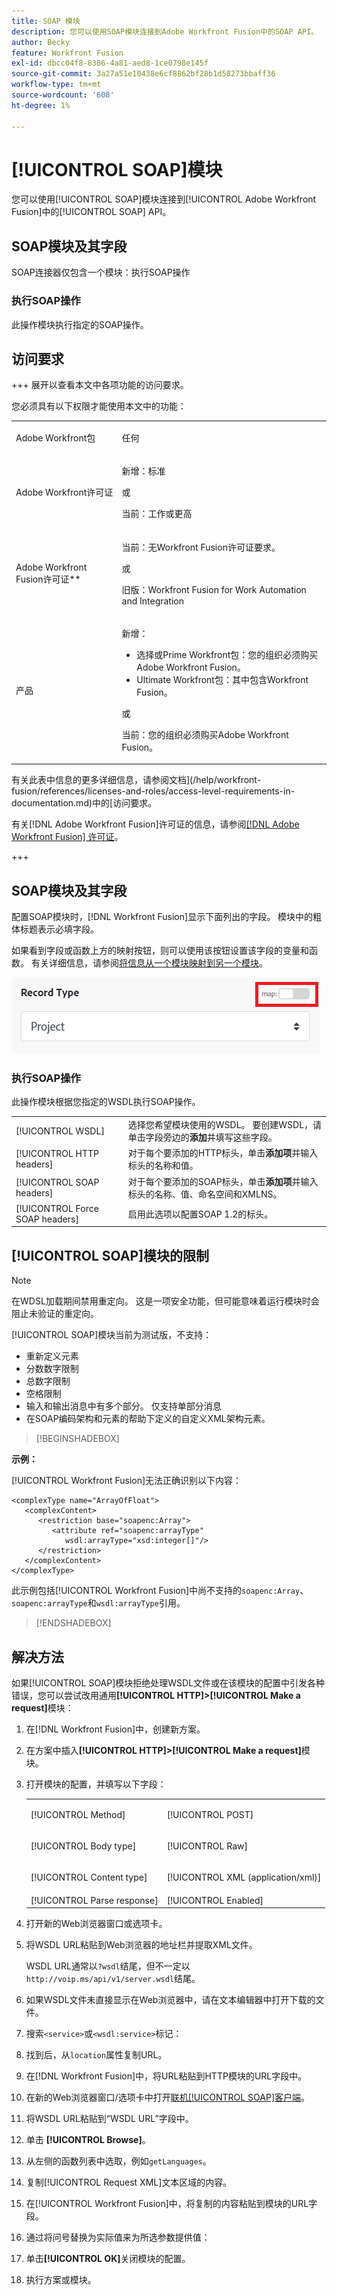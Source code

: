 ```yaml
---
title: SOAP 模块
description: 您可以使用SOAP模块连接到Adobe Workfront Fusion中的SOAP API。
author: Becky
feature: Workfront Fusion
exl-id: dbcc04f8-8306-4a81-aed8-1ce0798e145f
source-git-commit: 3a27a51e10438e6cf8862bf28b1d58273bbaff36
workflow-type: tm+mt
source-wordcount: '608'
ht-degree: 1%

---
```


# [!UICONTROL SOAP]模块

您可以使用[!UICONTROL SOAP]模块连接到[!UICONTROL Adobe Workfront Fusion]中的[!UICONTROL SOAP] API。

## SOAP模块及其字段

SOAP连接器仅包含一个模块：执行SOAP操作

### 执行SOAP操作

此操作模块执行指定的SOAP操作。



## 访问要求

+++ 展开以查看本文中各项功能的访问要求。

您必须具有以下权限才能使用本文中的功能：

<table style="table-layout:auto">
 <col> 
 <col> 
 <tbody> 
  <tr> 
   <td role="rowheader">Adobe Workfront包</td> 
   <td> <p>任何</p> </td> 
  </tr> 
  <tr data-mc-conditions=""> 
   <td role="rowheader">Adobe Workfront许可证</td> 
   <td> <p>新增：标准</p><p>或</p><p>当前：工作或更高</p> </td> 
  </tr> 
  <tr> 
   <td role="rowheader">Adobe Workfront Fusion许可证**</td> 
   <td>
   <p>当前：无Workfront Fusion许可证要求。</p>
   <p>或</p>
   <p>旧版：Workfront Fusion for Work Automation and Integration </p>
   </td> 
  </tr> 
  <tr> 
   <td role="rowheader">产品</td> 
   <td>
   <p>新增：</p> <ul><li>选择或Prime Workfront包：您的组织必须购买Adobe Workfront Fusion。</li><li>Ultimate Workfront包：其中包含Workfront Fusion。</li></ul>
   <p>或</p>
   <p>当前：您的组织必须购买Adobe Workfront Fusion。</p>
   </td> 
  </tr>
 </tbody> 
</table>

有关此表中信息的更多详细信息，请参阅文档](/help/workfront-fusion/references/licenses-and-roles/access-level-requirements-in-documentation.md)中的[访问要求。

有关[!DNL Adobe Workfront Fusion]许可证的信息，请参阅[[!DNL Adobe Workfront Fusion] 许可证](/help/workfront-fusion/set-up-and-manage-workfront-fusion/licensing-operations-overview/license-automation-vs-integration.md)。

+++

## SOAP模块及其字段

配置SOAP模块时，[!DNL Workfront Fusion]显示下面列出的字段。  模块中的粗体标题表示必填字段。

如果看到字段或函数上方的映射按钮，则可以使用该按钮设置该字段的变量和函数。 有关详细信息，请参阅[将信息从一个模块映射到另一个模块](/help/workfront-fusion/create-scenarios/map-data/map-data-from-one-to-another.md)。

![映射切换](/help/workfront-fusion/references/apps-and-modules/assets/map-toggle-350x74.png)

### 执行SOAP操作

此操作模块根据您指定的WSDL执行SOAP操作。

<table style="table-layout:auto">
 <col> 
 </col> 
 <col> 
 </col> 
 <tbody> 
  <tr> 
   <td>[!UICONTROL WSDL]</td> 
   <td> 选择您希望模块使用的WSDL。 要创建WSDL，请单击字段旁边的<b>添加</b>并填写这些字段。 </td> 
  </tr> 
  <tr> 
   <td>[!UICONTROL HTTP headers]</td> 
   <td> 对于每个要添加的HTTP标头，单击<b>添加项</b>并输入标头的名称和值。</td> 
  </tr> 
  <tr> 
   <td>[!UICONTROL SOAP headers]</td> 
   <td> 对于每个要添加的SOAP标头，单击<b>添加项</b>并输入标头的名称、值、命名空间和XMLNS。</td> 
  </tr> 
  <tr data-mc-conditions=""> 
   <td>[!UICONTROL Force SOAP headers]</td> 
   <td> 启用此选项以配置SOAP 1.2的标头。 </td> 
  </tr> 
  </tbody> 
</table>

## [!UICONTROL SOAP]模块的限制

>[!NOTE]
>
>在WDSL加载期间禁用重定向。 这是一项安全功能，但可能意味着运行模块时会阻止未验证的重定向。

[!UICONTROL SOAP]模块当前为测试版，不支持：

* 重新定义元素
* 分数数字限制
* 总数字限制
* 空格限制
* 输入和输出消息中有多个部分。 仅支持单部分消息
* 在SOAP编码架构和元素的帮助下定义的自定义XML架构元素。

>[!BEGINSHADEBOX]

**示例：**

[!UICONTROL Workfront Fusion]无法正确识别以下内容：

```
<complexType name="ArrayOfFloat">
   <complexContent>
      <restriction base="soapenc:Array">
         <attribute ref="soapenc:arrayType"
            wsdl:arrayType="xsd:integer[]"/>
      </restriction>
   </complexContent>
</complexType>
```

此示例包括[!UICONTROL Workfront Fusion]中尚不支持的`soapenc:Array`、`soapenc:arrayType`和`wsdl:arrayType`引用。

>[!ENDSHADEBOX]

## 解决方法

如果[!UICONTROL SOAP]模块拒绝处理WSDL文件或在该模块的配置中引发各种错误，您可以尝试改用通用&#x200B;**[!UICONTROL HTTP]>[!UICONTROL Make a request]**&#x200B;模块：

1. 在[!DNL Workfront Fusion]中，创建新方案。
1. 在方案中插入&#x200B;**[!UICONTROL HTTP]>[!UICONTROL Make a request]**&#x200B;模块。
1. 打开模块的配置，并填写以下字段：

   <table style="table-layout:auto"> 
    <col> 
    <col> 
    <tbody> 
     <tr> 
      <td role="rowheader">[!UICONTROL Method]</td> 
      <td> <p>[!UICONTROL POST]</p> </td> 
     </tr> 
     <tr data-mc-conditions=""> 
      <td role="rowheader">[!UICONTROL Body type]</td> 
      <td> <p>[!UICONTROL Raw]</p> </td>
     </tr> 
     <tr> 
      <td role="rowheader">[!UICONTROL Content type]</td> 
      <td> <p>[!UICONTROL XML (application/xml)]</p> </td> 
     </tr> 
     <tr> 
      <td role="rowheader">[!UICONTROL Parse response]</td> 
      <td>[!UICONTROL Enabled]</td> 
     </tr> 
    </tbody> 
   </table>

   <!--![Workaround](/help/workfront-fusion/references/apps-and-modules/assets/workaround-350x443.png)-->

1. 打开新的Web浏览器窗口或选项卡。
1. 将WSDL URL粘贴到Web浏览器的地址栏并提取XML文件。

   WSDL URL通常以`?wsdl`结尾，但不一定以`http://voip.ms/api/v1/server.wsdl`结尾。

1. 如果WSDL文件未直接显示在Web浏览器中，请在文本编辑器中打开下载的文件。
1. 搜索`<service>`或`<wsdl:service>`标记：

   <!--![Service](/help/workfront-fusion/references/apps-and-modules/assets/service-350x65.png)-->

1. 找到后，从`location`属性复制URL。
1. 在[!DNL Workfront Fusion]中，将URL粘贴到HTTP模块的URL字段中。
1. 在新的Web浏览器窗口/选项卡中打开[联机[!UICONTROL SOAP]客户端](https://wsdlbrowser.com/)。
1. 将WSDL URL粘贴到“WSDL URL”字段中。
1. 单击 **[!UICONTROL Browse]**。
1. 从左侧的函数列表中选取，例如`getLanguages`。
1. 复制[!UICONTROL Request XML]文本区域的内容。
1. 在[!UICONTROL Workfront Fusion]中，将复制的内容粘贴到模块的URL字段。
1. 通过将问号替换为实际值来为所选参数提供值：

   <!--![Request](/help/workfront-fusion/references/apps-and-modules/assets/request-xml-350x172.png)-->

1. 单击&#x200B;**[!UICONTROL OK]**&#x200B;关闭模块的配置。
1. 执行方案或模块。
